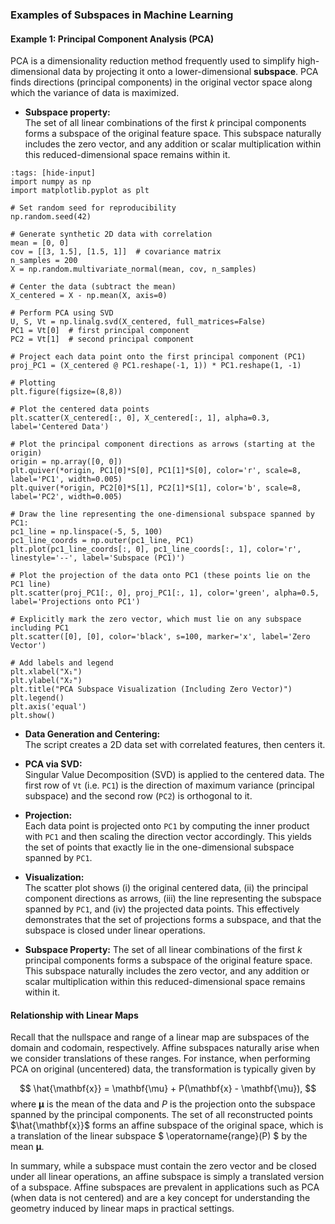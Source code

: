 ### Examples of Subspaces in Machine Learning

#### Example 1: Principal Component Analysis (PCA)

PCA is a dimensionality reduction method frequently used to simplify high-dimensional data by projecting it onto a lower-dimensional **subspace**. PCA finds directions (principal components) in the original vector space along which the variance of data is maximized. 

- **Subspace property:**  
  The set of all linear combinations of the first $k$ principal components forms a subspace of the original feature space. This subspace naturally includes the zero vector, and any addition or scalar multiplication within this reduced-dimensional space remains within it.

```{code-cell} ipython3
:tags: [hide-input]
import numpy as np
import matplotlib.pyplot as plt

# Set random seed for reproducibility
np.random.seed(42)

# Generate synthetic 2D data with correlation
mean = [0, 0]
cov = [[3, 1.5], [1.5, 1]]  # covariance matrix
n_samples = 200
X = np.random.multivariate_normal(mean, cov, n_samples)

# Center the data (subtract the mean)
X_centered = X - np.mean(X, axis=0)

# Perform PCA using SVD
U, S, Vt = np.linalg.svd(X_centered, full_matrices=False)
PC1 = Vt[0]  # first principal component
PC2 = Vt[1]  # second principal component

# Project each data point onto the first principal component (PC1)
proj_PC1 = (X_centered @ PC1.reshape(-1, 1)) * PC1.reshape(1, -1)

# Plotting
plt.figure(figsize=(8,8))

# Plot the centered data points
plt.scatter(X_centered[:, 0], X_centered[:, 1], alpha=0.3, label='Centered Data')

# Plot the principal component directions as arrows (starting at the origin)
origin = np.array([0, 0])
plt.quiver(*origin, PC1[0]*S[0], PC1[1]*S[0], color='r', scale=8, label='PC1', width=0.005)
plt.quiver(*origin, PC2[0]*S[1], PC2[1]*S[1], color='b', scale=8, label='PC2', width=0.005)

# Draw the line representing the one-dimensional subspace spanned by PC1:
pc1_line = np.linspace(-5, 5, 100)
pc1_line_coords = np.outer(pc1_line, PC1)
plt.plot(pc1_line_coords[:, 0], pc1_line_coords[:, 1], color='r', linestyle='--', label='Subspace (PC1)')

# Plot the projection of the data onto PC1 (these points lie on the PC1 line)
plt.scatter(proj_PC1[:, 0], proj_PC1[:, 1], color='green', alpha=0.5, label='Projections onto PC1')

# Explicitly mark the zero vector, which must lie on any subspace including PC1
plt.scatter([0], [0], color='black', s=100, marker='x', label='Zero Vector')

# Add labels and legend
plt.xlabel("X₁")
plt.ylabel("X₂")
plt.title("PCA Subspace Visualization (Including Zero Vector)")
plt.legend()
plt.axis('equal')
plt.show()
```

- **Data Generation and Centering:**  
  The script creates a 2D data set with correlated features, then centers it.

- **PCA via SVD:**  
  Singular Value Decomposition (SVD) is applied to the centered data. The first row of `Vt` (i.e. `PC1`) is the direction of maximum variance (principal subspace) and the second row (`PC2`) is orthogonal to it.

- **Projection:**  
  Each data point is projected onto `PC1` by computing the inner product with `PC1` and then scaling the direction vector accordingly. This yields the set of points that exactly lie in the one-dimensional subspace spanned by `PC1`.

- **Visualization:**  
  The scatter plot shows (i) the original centered data, (ii) the principal component directions as arrows, (iii) the line representing the subspace spanned by `PC1`, and (iv) the projected data points. This effectively demonstrates that the set of projections forms a subspace, and that the subspace is closed under linear operations.
- **Subspace Property:**
  The set of all linear combinations of the first $k$ principal components forms a subspace of the original feature space. This subspace naturally includes the zero vector, and any addition or scalar multiplication within this reduced-dimensional space remains within it.


#### Relationship with Linear Maps

Recall that the nullspace and range of a linear map are subspaces of the domain and codomain, respectively. Affine subspaces naturally arise when we consider translations of these ranges. For instance, when performing PCA on original (uncentered) data, the transformation is typically given by

$$
\hat{\mathbf{x}} = \mathbf{\mu} + P(\mathbf{x} - \mathbf{\mu}),
$$
where $\mathbf{\mu}$ is the mean of the data and $P$ is the projection onto the subspace spanned by the principal components. The set of all reconstructed points $\hat{\mathbf{x}}$ forms an affine subspace of the original space, which is a translation of the linear subspace $ \operatorname{range}(P) $ by the mean $\mathbf{\mu}$.

In summary, while a subspace must contain the zero vector and be closed under all linear operations, an affine subspace is simply a translated version of a subspace. Affine subspaces are prevalent in applications such as PCA (when data is not centered) and are a key concept for understanding the geometry induced by linear maps in practical settings.
